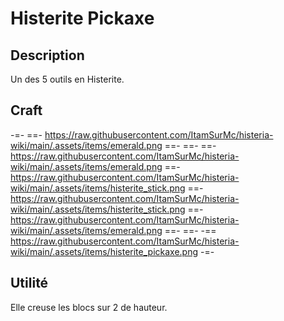 # Histerite Pickaxe

## Description
Un des 5 outils en Histerite.

## Craft
-=-
 ==- https://raw.githubusercontent.com/ItamSurMc/histeria-wiki/main/.assets/items/emerald.png
 ==- 
 ==- 
 ==- https://raw.githubusercontent.com/ItamSurMc/histeria-wiki/main/.assets/items/emerald.png
 ==- https://raw.githubusercontent.com/ItamSurMc/histeria-wiki/main/.assets/items/histerite_stick.png
 ==- https://raw.githubusercontent.com/ItamSurMc/histeria-wiki/main/.assets/items/histerite_stick.png
 ==- https://raw.githubusercontent.com/ItamSurMc/histeria-wiki/main/.assets/items/emerald.png
 ==- 
 ==- 
 -== https://raw.githubusercontent.com/ItamSurMc/histeria-wiki/main/.assets/items/histerite_pickaxe.png
-=-

## Utilité
Elle creuse les blocs sur 2 de hauteur.